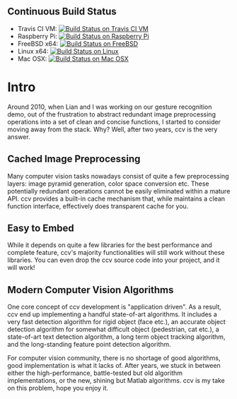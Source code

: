 Continuous Build Status
-----------------------

 * Travis CI VM: [![Build Status on Travis CI VM](https://travis-ci.org/liuliu/ccv.png?branch=unstable)](https://travis-ci.org/liuliu/ccv)
 * Raspberry Pi: [![Build Status on Raspberry Pi](http://ci.libccv.org/png?builder=arm-runtests)](http://ci.libccv.org/builders/arm-runtests)
 * FreeBSD x64: [![Build Status on FreeBSD](http://ci.libccv.org/png?builder=freebsd-x64-runtests)](http://ci.libccv.org/builders/freebsd-x64-runtests)
 * Linux x64: [![Build Status on Linux](http://ci.libccv.org/png?builder=linux-x64-runtests)](http://ci.libccv.org/builders/linux-x64-runtests)
 * Mac OSX: [![Build Status on Mac OSX](http://ci.libccv.org/png?builder=macosx-runtests)](http://ci.libccv.org/builders/macosx-runtests)

Intro
=====

Around 2010, when Lian and I was working on our gesture recognition demo, out
of the frustration to abstract redundant image preprocessing operations into a
set of clean and concise functions, I started to consider moving away from the
stack. Why? Well, after two years, ccv is the very answer.

Cached Image Preprocessing
--------------------------

Many computer vision tasks nowadays consist of quite a few preprocessing
layers: image pyramid generation, color space conversion etc. These potentially
redundant operations cannot be easily eliminated within a mature API. ccv
provides a built-in cache mechanism that, while maintains a clean function
interface, effectively does transparent cache for you.

Easy to Embed
-------------

While it depends on quite a few libraries for the best performance and
complete feature, ccv's majority functionalities will still work without these
libraries. You can even drop the ccv source code into your project, and it will
work!

Modern Computer Vision Algorithms
---------------------------------

One core concept of ccv development is "application driven". As a result, ccv
end up implementing a handful state-of-art algorithms. It includes
a very fast detection algorithm for rigid object (face etc.), an accurate
object detection algorithm for somewhat difficult object (pedestrian, cat etc.),
a state-of-art text detection algorithm, a long term object tracking algorithm,
and the long-standing feature point detection algorithm.

For computer vision community, there is no shortage of good algorithms, good
implementation is what it lacks of. After years, we stuck in between either the
high-performance, battle-tested but old algorithm implementations, or the new,
shining but Matlab algorithms. ccv is my take on this problem, hope you enjoy
it.
